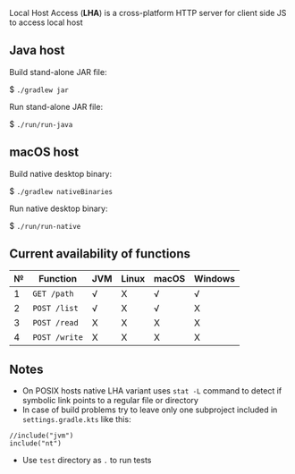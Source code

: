 Local Host Access (**LHA**) is a cross-platform HTTP server
for client side JS to access local host

## Java host

Build stand-alone JAR file:

$ `./gradlew jar`

Run stand-alone JAR file:

$ `./run/run-java`

## macOS host

Build native desktop binary:

$ `./gradlew nativeBinaries`

Run native desktop binary:

$ `./run/run-native`

## Current availability of functions

| № | Function      | JVM | Linux | macOS | Windows |
|---|---            |---  |---    |---    |---      |
| 1 | `GET /path`   | √   | X     | √     | √       |
| 2 | `POST /list`  | √   | X     | √     | X       |
| 3 | `POST /read`  | X   | X     | X     | X       |
| 4 | `POST /write` | X   | X     | X     | X       |

## Notes

* On POSIX hosts native LHA variant uses `stat -L` command to detect if symbolic link points to a regular file or directory
* In case of build problems try to leave only one subproject included in `settings.gradle.kts` like this:

```
//include("jvm")
include("nt")
```
* Use `test` directory as `.` to run tests
